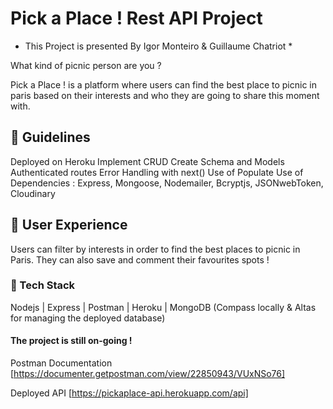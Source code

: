 # Pick a Place ! Rest API Project 

* This Project is presented By Igor Monteiro & Guillaume Chatriot *

What kind of picnic person are you ?

Pick a Place ! is a platform where users can find the best place to picnic in paris based on their interests and who they are going to share this moment with.

## :deciduous_tree: Guidelines 

Deployed on Heroku 
Implement CRUD
Create Schema and Models
Authenticated routes
Error Handling with next()
Use of Populate
Use of Dependencies :  Express, Mongoose, Nodemailer, Bcryptjs, JSONwebToken, Cloudinary



## :deciduous_tree: User Experience
Users can filter by interests in order to find the best places to picnic in Paris. They can also save and comment their favourites spots !

### :deciduous_tree: Tech Stack
Nodejs | Express | Postman | Heroku | MongoDB (Compass locally & Altas for managing the deployed database)

#### The project is still on-going !


Postman Documentation
[https://documenter.getpostman.com/view/22850943/VUxNSo76]

Deployed API
[https://pickaplace-api.herokuapp.com/api]
